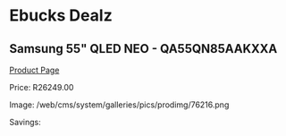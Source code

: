 
# Ebucks Dealz
## Samsung 55" QLED NEO - QA55QN85AAKXXA
[Product Page](https://www.ebucks.com/web/shop/productSelected.do?prodId=1226725565&catId=363628796)

Price: R26249.00

Image: /web/cms/system/galleries/pics/prodimg/76216.png

Savings: 


	